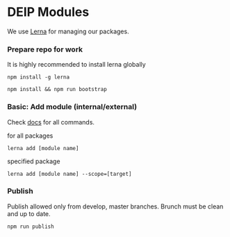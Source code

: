 # DEIP Modules

We use [Lerna](https://github.com/lerna/lerna) for managing our packages.

### Prepare repo for work

It is highly recommended to install lerna globally

```
npm install -g lerna
```

```
npm install && npm run bootstrap
```

### Basic: Add module (internal/external)

Check [docs](https://github.com/lerna/lerna) for all commands.

for all packages
```
lerna add [module name]
```

specified package
```
lerna add [module name] --scope=[target]
```

### Publish

Publish allowed only from develop, master branches. Brunch must be clean and up to date.

```
npm run publish
```
